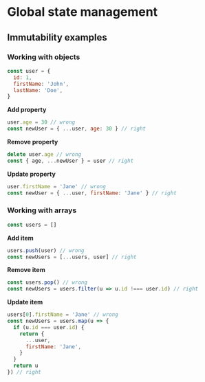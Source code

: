 # Global state management

## Immutability examples

### Working with objects

```js
const user = {
  id: 1,
  firstName: 'John',
  lastName: 'Doe',
}
```

**Add property**

```js
user.age = 30 // wrong
const newUser = { ...user, age: 30 } // right
```

**Remove property**

```js
delete user.age // wrong
const { age, ...newUser } = user // right
```

**Update property**

```js
user.firstName = 'Jane' // wrong
const newUser = { ...user, firstName: 'Jane' } // right
```

### Working with arrays

```js
const users = []
```

**Add item**

```js
users.push(user) // wrong
const newUsers = [...users, user] // right
```

**Remove item**

```js
const users.pop() // wrong
const newUsers = users.filter(u => u.id !=== user.id) // right
```

**Update item**

```js
users[0].firstName = 'Jane' // wrong
const newUsers = users.map(u => {
  if (u.id === user.id) {
    return {
      ...user,
      firstName: 'Jane',
    }
  }
  return u
}) // right
```
